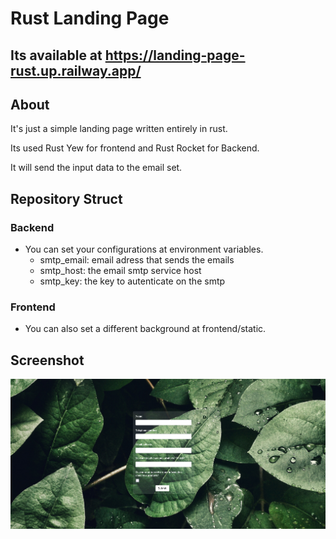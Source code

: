# Rust Landing Page

## Its available at https://landing-page-rust.up.railway.app/

## About

It's just a simple landing page written entirely in rust.

Its used Rust Yew for frontend and Rust Rocket for Backend.

It will send the input data to the email set.

## Repository Struct

### Backend
  - You can set your configurations at environment variables.
     * smtp_email: email adress that sends the emails
     * smtp_host: the email smtp service host
     * smtp_key: the key to autenticate on the smtp

### Frontend
  - You can also set a different background at frontend/static.



## Screenshot

![Screenshot do Projeto](frontend/screenshot/screenshot.png)

